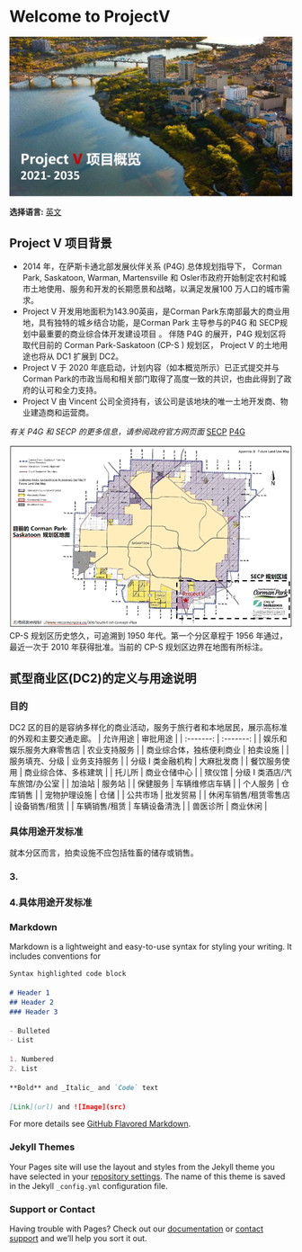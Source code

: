 # Welcome to ProjectV 

![Header](/docs/assets/V1c.PNG)

**选择语言:** [英文](https://taishanwei.github.io/ProjectVE/) 

## Project V 项目背景

- 2014 年，在萨斯卡通北部发展伙伴关系 (P4G) 总体规划指导下， Corman Park, Saskatoon, Warman, Martensville 和 Osler市政府开始制定农村和城市土地使用、服务和开发的长期愿景和战略，以满足发展100 万人口的城市需求。
- Project V 开发用地面积为143.90英亩，是Corman Park东南部最大的商业用地，具有独特的城乡结合功能，是Corman Park 主导参与的P4G 和 SECP规划中最重要的商业综合体开发建设项目 。 伴随 P4G 的展开，P4G 规划区将取代目前的 Corman Park-Saskatoon (CP-S ) 规划区， Project V 的土地用途也将从 DC1 扩展到 DC2。
- Project V 于 2020 年底启动，计划内容（如本概览所示）已正式提交并与 Corman Park的市政当局和相关部门取得了高度一致的共识，也由此得到了政府的认可和全力支持。
- Project V 由 Vincent 公司全资持有，该公司是该地块的唯一土地开发商、物业建造商和运营商。

_有关 P4G 和 SECP 的更多信息，请参阅政府官方网页面_ 
[SECP](https://www.rmcormanpark.ca/306/South-East-Concept-Plan)
[P4G](https://partnershipforgrowth.ca/about)

![Map](/docs/assets/1C.PNG)
  CP-S 规划区历史悠久，可追溯到 1950 年代。第一个分区章程于 1956 年通过，最近一次于 2010 年获得批准。当前的 CP-S 规划区边界在地图有所标注。

## 贰型商业区(DC2)的定义与用途说明
### 目的
DC2 区的目的是容纳多样化的商业活动，服务于旅行者和本地居民，展示高标准的外观和主要交通走廊。
| 允许用途 | 审批用途 |
| :-------: | :-------: |
| 娱乐和娱乐服务大麻零售店 | 农业支持服务 |
| 商业综合体，独栋便利商业 | 拍卖设施 |
| 服务填充、分级 | 业务支持服务 |
| 分级 I 类金融机构 | 大麻批发商 |
| 餐饮服务使用 | 商业综合体、多栋建筑 |
| 托儿所 | 商业仓储中心 |
| 殡仪馆 | 分级 I 类酒店/汽车旅馆/办公室 |
| 加油站 | 服务站 |
| 保健服务 | 车辆维修店车辆 |
| 个人服务 | 仓库销售 |
| 宠物护理设施 | 仓储 |
| 公共市场 | 批发贸易 |
| 休闲车销售/租赁零售店 | 设备销售/租赁 |
| 车辆销售/租赁 | 车辆设备清洗 |
| 兽医诊所 | 商业休闲 |
### 具体用途开发标准
就本分区而言，拍卖设施不应包括牲畜的储存或销售。




### 3.
### 4.具体用途开发标准


### Markdown

Markdown is a lightweight and easy-to-use syntax for styling your writing. It includes conventions for

```markdown
Syntax highlighted code block

# Header 1
## Header 2
### Header 3

- Bulleted
- List

1. Numbered
2. List

**Bold** and _Italic_ and `Code` text

[Link](url) and ![Image](src)
```

For more details see [GitHub Flavored Markdown](https://guides.github.com/features/mastering-markdown/).

### Jekyll Themes

Your Pages site will use the layout and styles from the Jekyll theme you have selected in your [repository settings](https://github.com/Taishanwei/ProjectV/settings/pages). The name of this theme is saved in the Jekyll `_config.yml` configuration file.

### Support or Contact

Having trouble with Pages? Check out our [documentation](https://docs.github.com/categories/github-pages-basics/) or [contact support](https://support.github.com/contact) and we’ll help you sort it out.

